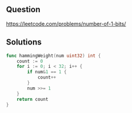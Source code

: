 ## Question

https://leetcode.com/problems/number-of-1-bits/

## Solutions

```go
func hammingWeight(num uint32) int {
	count := 0
	for i := 0; i < 32; i++ {
		if num&1 == 1 {
			count++
		}
		num >>= 1
	}
	return count
}
```
